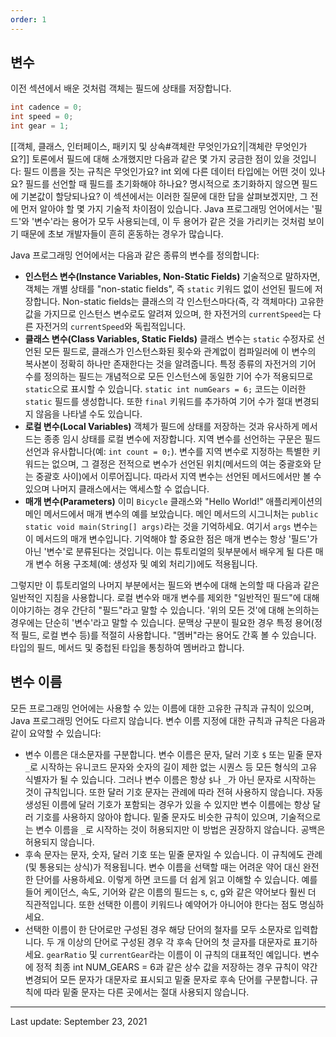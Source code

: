 ```yaml
---
order: 1
---
```

## 변수
이전 섹션에서 배운 것처럼 객체는 필드에 상태를 저장합니다.
```java
int cadence = 0;
int speed = 0;
int gear = 1;
```
[[객체, 클래스, 인터페이스, 패키지 및 상속#객체란 무엇인가요?||객체란 무엇인가요?]] 토론에서 필드에 대해 소개했지만 다음과 같은 몇 가지 궁금한 점이 있을 것입니다: 필드 이름을 짓는 규칙은 무엇인가요? int 외에 다른 데이터 타입에는 어떤 것이 있나요? 필드를 선언할 때 필드를 초기화해야 하나요? 명시적으로 초기화하지 않으면 필드에 기본값이 할당되나요? 이 섹션에서는 이러한 질문에 대한 답을 살펴보겠지만, 그 전에 먼저 알아야 할 몇 가지 기술적 차이점이 있습니다. Java 프로그래밍 언어에서는 '필드'와 '변수'라는 용어가 모두 사용되는데, 이 두 용어가 같은 것을 가리키는 것처럼 보이기 때문에 초보 개발자들이 흔히 혼동하는 경우가 많습니다.

Java 프로그래밍 언어에서는 다음과 같은 종류의 변수를 정의합니다:

- **인스턴스 변수(Instance Variables, Non-Static Fields)** 기술적으로 말하자면, 객체는 개별 상태를 "non-static fields", 즉 `static` 키워드 없이 선언된 필드에 저장합니다. Non-static fields는 클래스의 각 인스턴스마다(즉, 각 객체마다) 고유한 값을 가지므로 인스턴스 변수로도 알려져 있으며, 한 자전거의 `currentSpeed`는 다른 자전거의 `currentSpeed`와 독립적입니다.
- **클래스 변수(Class Variables, Static Fields)** 클래스 변수는 `static` 수정자로 선언된 모든 필드로, 클래스가 인스턴스화된 횟수와 관계없이 컴파일러에 이 변수의 복사본이 정확히 하나만 존재한다는 것을 알려줍니다. 특정 종류의 자전거의 기어 수를 정의하는 필드는 개념적으로 모든 인스턴스에 동일한 기어 수가 적용되므로 `static`으로 표시할 수 있습니다. `static int numGears = 6;` 코드는 이러한 `static` 필드를 생성합니다. 또한 `final` 키워드를 추가하여 기어 수가 절대 변경되지 않음을 나타낼 수도 있습니다.
- **로컬 변수(Local Variables)** 객체가 필드에 상태를 저장하는 것과 유사하게 메서드는 종종 임시 상태를 로컬 변수에 저장합니다. 지역 변수를 선언하는 구문은 필드 선언과 유사합니다(예: `int count = 0;`). 변수를 지역 변수로 지정하는 특별한 키워드는 없으며, 그 결정은 전적으로 변수가 선언된 위치(메서드의 여는 중괄호와 닫는 중괄호 사이)에서 이루어집니다. 따라서 지역 변수는 선언된 메서드에서만 볼 수 있으며 나머지 클래스에서는 액세스할 수 없습니다.
- **매개 변수(Parameters)** 이미 `Bicycle` 클래스와 "Hello World!" 애플리케이션의 메인 메서드에서 매개 변수의 예를 보았습니다. 메인 메서드의 시그니처는 `public static void main(String[] args)`라는 것을 기억하세요. 여기서 `args` 변수는 이 메서드의 매개 변수입니다. 기억해야 할 중요한 점은 매개 변수는 항상 '필드'가 아닌 '변수'로 분류된다는 것입니다. 이는 튜토리얼의 뒷부분에서 배우게 될 다른 매개 변수 허용 구조체(예: 생성자 및 예외 처리기)에도 적용됩니다.

그렇지만 이 튜토리얼의 나머지 부분에서는 필드와 변수에 대해 논의할 때 다음과 같은 일반적인 지침을 사용합니다. 로컬 변수와 매개 변수를 제외한 "일반적인 필드"에 대해 이야기하는 경우 간단히 "필드"라고 말할 수 있습니다. '위의 모든 것'에 대해 논의하는 경우에는 단순히 '변수'라고 말할 수 있습니다. 문맥상 구분이 필요한 경우 특정 용어(정적 필드, 로컬 변수 등)를 적절히 사용합니다. "멤버"라는 용어도 간혹 볼 수 있습니다. 타입의 필드, 메서드 및 중첩된 타입을 통칭하여 멤버라고 합니다.

## 변수 이름 
모든 프로그래밍 언어에는 사용할 수 있는 이름에 대한 고유한 규칙과 규칙이 있으며, Java 프로그래밍 언어도 다르지 않습니다. 변수 이름 지정에 대한 규칙과 규칙은 다음과 같이 요약할 수 있습니다:

- 변수 이름은 대소문자를 구분합니다. 변수 이름은 문자, 달러 기호 `$` 또는 밑줄 문자 `_`로 시작하는 유니코드 문자와 숫자의 길이 제한 없는 시퀀스 등 모든 형식의 고유 식별자가 될 수 있습니다. 그러나 변수 이름은 항상 `$`나 `_`가 아닌 문자로 시작하는 것이 규칙입니다. 또한 달러 기호 문자는 관례에 따라 전혀 사용하지 않습니다. 자동 생성된 이름에 달러 기호가 포함되는 경우가 있을 수 있지만 변수 이름에는 항상 달러 기호를 사용하지 않아야 합니다. 밑줄 문자도 비슷한 규칙이 있으며, 기술적으로는 변수 이름을 `_`로 시작하는 것이 허용되지만 이 방법은 권장하지 않습니다. 공백은 허용되지 않습니다.
- 후속 문자는 문자, 숫자, 달러 기호 또는 밑줄 문자일 수 있습니다. 이 규칙에도 관례(및 통용되는 상식)가 적용됩니다. 변수 이름을 선택할 때는 어려운 약어 대신 완전한 단어를 사용하세요. 이렇게 하면 코드를 더 쉽게 읽고 이해할 수 있습니다. 예를 들어 케이던스, 속도, 기어와 같은 이름의 필드는 s, c, g와 같은 약어보다 훨씬 더 직관적입니다. 또한 선택한 이름이 키워드나 예약어가 아니어야 한다는 점도 명심하세요.
- 선택한 이름이 한 단어로만 구성된 경우 해당 단어의 철자를 모두 소문자로 입력합니다. 두 개 이상의 단어로 구성된 경우 각 후속 단어의 첫 글자를 대문자로 표기하세요. `gearRatio` 및 `currentGear`라는 이름이 이 규칙의 대표적인 예입니다. 변수에 정적 최종 int NUM_GEARS = 6과 같은 상수 값을 저장하는 경우 규칙이 약간 변경되어 모든 문자가 대문자로 표시되고 밑줄 문자로 후속 단어를 구분합니다. 규칙에 따라 밑줄 문자는 다른 곳에서는 절대 사용되지 않습니다.

---
Last update: September 23, 2021